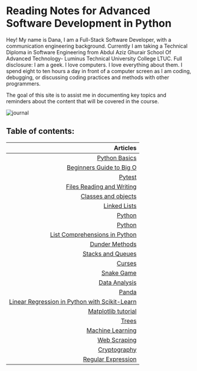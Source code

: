 # Reading Notes for Advanced Software Development in Python

Hey! My name is Dana, I am a Full-Stack Software Developer, with a communication engineering background. Currently I am taking a Technical Diploma in Software Engineering from Abdul Aziz Ghurair School Of Advanced Technology-  Luminus Technical University College LTUC. Full disclosure: I am a geek. I love computers. I love everything about them. I spend eight to ten hours a day in front of a computer screen as I am coding, debugging, or discussing coding practices and methods with other programmers.

The goal of this site is to assist me in documenting key topics and reminders about the content that will be covered in the course.

![journal](https://theartofsimple.net/wp-content/uploads/2019/05/journal-laptop.jpg)

## **Table of contents:**

| Articles |
|----: |
| [Python Basics](https://danaabbadi.github.io/Reading-Notes-for-Advanced-Software-Development-in-Python-Course/pythonbasics) |
| [Beginners Guide to Big O](https://danaabbadi.github.io/Reading-Notes-for-Advanced-Software-Development-in-Python-Course/class1) |
| [Pytest](https://danaabbadi.github.io/Reading-Notes-for-Advanced-Software-Development-in-Python-Course/class2) |
| [Files Reading and Writing](https://danaabbadi.github.io/Reading-Notes-for-Advanced-Software-Development-in-Python-Course/class3) |
| [Classes and objects](https://danaabbadi.github.io/Reading-Notes-for-Advanced-Software-Development-in-Python-Course/class4) |
| [Linked Lists](https://danaabbadi.github.io/Reading-Notes-for-Advanced-Software-Development-in-Python-Course/class5) |
| [Python](https://danaabbadi.github.io/Reading-Notes-for-Advanced-Software-Development-in-Python-Course/class6) |
| [Python](https://danaabbadi.github.io/Reading-Notes-for-Advanced-Software-Development-in-Python-Course/class7) |
| [List Comprehensions in Python](https://danaabbadi.github.io/Reading-Notes-for-Advanced-Software-Development-in-Python-Course/class8) |
| [Dunder Methods](https://danaabbadi.github.io/Reading-Notes-for-Advanced-Software-Development-in-Python-Course/class9) |
| [Stacks and Queues](https://danaabbadi.github.io/Reading-Notes-for-Advanced-Software-Development-in-Python-Course/class10) |
| [Curses](https://danaabbadi.github.io/Reading-Notes-for-Advanced-Software-Development-in-Python-Course/curses) |
| [Snake Game](https://danaabbadi.github.io/Reading-Notes-for-Advanced-Software-Development-in-Python-Course/snake_game) |
| [Data Analysis](https://danaabbadi.github.io/Reading-Notes-for-Advanced-Software-Development-in-Python-Course/class11) |
| [Panda](https://danaabbadi.github.io/Reading-Notes-for-Advanced-Software-Development-in-Python-Course/class12) |
| [Linear Regression in Python with Scikit-Learn](https://danaabbadi.github.io/Reading-Notes-for-Advanced-Software-Development-in-Python-Course/class13) |
| [Matplotlib tutorial](https://danaabbadi.github.io/Reading-Notes-for-Advanced-Software-Development-in-Python-Course/class14) |
| [Trees](https://danaabbadi.github.io/Reading-Notes-for-Advanced-Software-Development-in-Python-Course/class15) |
| [Machine Learning](https://danaabbadi.github.io/Reading-Notes-for-Advanced-Software-Development-in-Python-Course/class16) |
| [Web Scraping](https://danaabbadi.github.io/Reading-Notes-for-Advanced-Software-Development-in-Python-Course/class17) |
| [Cryptography ](https://danaabbadi.github.io/Reading-Notes-for-Advanced-Software-Development-in-Python-Course/class18) |
| [Regular Expression  ](https://danaabbadi.github.io/Reading-Notes-for-Advanced-Software-Development-in-Python-Course/class19) |